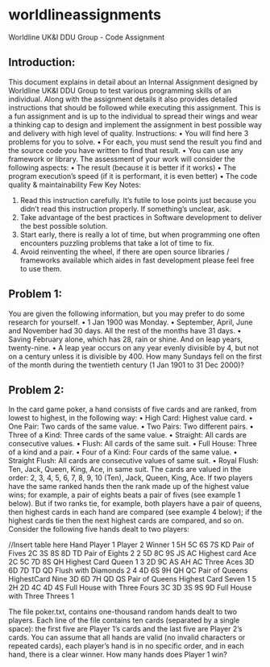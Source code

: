 # worldlineassignments

Worldline UK&I DDU Group - Code Assignment

## Introduction:
This document explains in detail about an Internal Assignment designed by Worldline UK&I DDU Group to test
various programming skills of an individual. Along with the assignment details it also provides detailed instructions
that should be followed while executing this assignment.
This is a fun assignment and is up to the individual to spread their wings and wear a thinking cap to design and
implement the assignment in best possible way and delivery with high level of quality.
Instructions:
• You will find here 3 problems for you to solve.
• For each, you must send the result you find and the source code you have written to find that result.
• You can use any framework or library.
The assessment of your work will consider the following aspects:
• The result (because it is better if it works)
• The program execution’s speed (if it is performant, it is even better)
• The code quality & maintainability
Few Key Notes:
1. Read this instruction carefully. It’s futile to lose points just because you didn’t read this instruction properly.
If something’s unclear, ask.
2. Take advantage of the best practices in Software development to deliver the best possible solution.
3. Start early, there is really a lot of time, but when programming one often encounters puzzling problems that
take a lot of time to fix.
4. Avoid reinventing the wheel, if there are open source libraries / frameworks available which aides in fast
development please feel free to use them.
## Problem 1:
You are given the following information, but you may prefer to do some research for yourself.
• 1 Jan 1900 was Monday.
• September, April, June and November had 30 days. All the rest of the months have 31 days.
• Saving February alone, which has 28, rain or shine. And on leap years, twenty-nine.
• A leap year occurs on any year evenly divisible by 4, but not on a century unless it is divisible by 400.
How many Sundays fell on the first of the month during the twentieth century (1 Jan 1901 to 31 Dec 2000)?


## Problem 2:
In the card game poker, a hand consists of five cards and are ranked, from lowest to highest, in the following way:
• High Card: Highest value card.
• One Pair: Two cards of the same value.
• Two Pairs: Two different pairs.
• Three of a Kind: Three cards of the same value.
• Straight: All cards are consecutive values.
• Flush: All cards of the same suit.
• Full House: Three of a kind and a pair.
• Four of a Kind: Four cards of the same value.
• Straight Flush: All cards are consecutive values of same suit.
• Royal Flush: Ten, Jack, Queen, King, Ace, in same suit.
The cards are valued in the order: 2, 3, 4, 5, 6, 7, 8, 9, 10 (Ten), Jack, Queen, King, Ace.
If two players have the same ranked hands then the rank made up of the highest value wins; for example, a pair of
eights beats a pair of fives (see example 1 below).
But if two ranks tie, for example, both players have a pair of queens, then highest cards in each hand are compared
(see example 4 below); if the highest cards tie then the next highest cards are compared, and so on. Consider the
following five hands dealt to two players:

//Insert table here
Hand  Player 1                                          Player 2                                          Winner
1     5H 5C 6S 7S KD Pair of Fives                      2C 3S 8S 8D TD Pair of Eights                       2
2     5D 8C 9S JS AC Highest card Ace                   2C 5C 7D 8S QH Highest Card Queen                   1
3     2D 9C AS AH AC Three Aces                         3D 6D 7D TD QD Flush with Diamonds                  2
4     4D 6S 9H QH QC Pair of Queens HighestCard Nine    3D 6D 7H QD QS Pair of Queens Highest Card Seven    1
5     2H 2D 4C 4D 4S Full House with Three Fours        3C 3D 3S 9S 9D Full House with Three Threes         1


The file poker.txt, contains one-thousand random hands dealt to two players. Each line of the file contains ten cards
(separated by a single space): the first five are Player 1’s cards and the last five are Player 2’s cards.
You can assume that all hands are valid (no invalid characters or repeated cards), each player’s hand is in no specific
order, and in each hand, there is a clear winner.
How many hands does Player 1 win?
